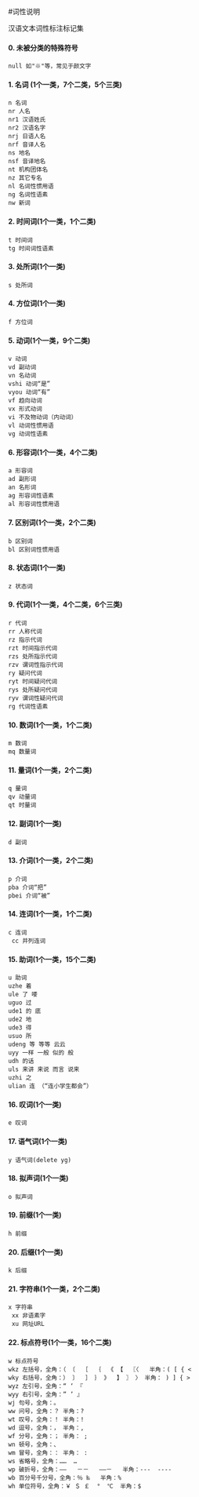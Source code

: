 #词性说明

汉语文本词性标注标记集

#### 0. 未被分类的特殊符号
````
null 如"※"等，常见于颜文字
````
#### 1. 名词  (1个一类，7个二类，5个三类)
````
n 名词
nr 人名
nr1 汉语姓氏
nr2 汉语名字
nrj 日语人名
nrf 音译人名
ns 地名
nsf 音译地名
nt 机构团体名
nz 其它专名
nl 名词性惯用语
ng 名词性语素
nw 新词
````
#### 2. 时间词(1个一类，1个二类)
````
t 时间词
tg 时间词性语素
````
#### 3. 处所词(1个一类)
````
s 处所词
````
#### 4. 方位词(1个一类)
````
f 方位词
````
#### 5. 动词(1个一类，9个二类)
````
v 动词
vd 副动词
vn 名动词
vshi 动词“是”
vyou 动词“有”
vf 趋向动词
vx 形式动词
vi 不及物动词（内动词）
vl 动词性惯用语
vg 动词性语素
````
#### 6. 形容词(1个一类，4个二类)
````
a 形容词
ad 副形词
an 名形词
ag 形容词性语素
al 形容词性惯用语
````
#### 7. 区别词(1个一类，2个二类)
````
b 区别词
bl 区别词性惯用语
````
#### 8. 状态词(1个一类)
````
z 状态词
````
#### 9. 代词(1个一类，4个二类，6个三类)
````
r 代词
rr 人称代词
rz 指示代词
rzt 时间指示代词
rzs 处所指示代词
rzv 谓词性指示代词
ry 疑问代词
ryt 时间疑问代词
rys 处所疑问代词
ryv 谓词性疑问代词
rg 代词性语素
````
#### 10. 数词(1个一类，1个二类)
````
m 数词
mq 数量词
````
#### 11. 量词(1个一类，2个二类)
````
q 量词
qv 动量词
qt 时量词
````
#### 12. 副词(1个一类)
````
d 副词
````
#### 13. 介词(1个一类，2个二类)
````
p 介词
pba 介词“把”
pbei 介词“被”
````
#### 14. 连词(1个一类，1个二类)
````
c 连词
 cc 并列连词
````
#### 15. 助词(1个一类，15个二类)
````
u 助词
uzhe 着
ule 了 喽
uguo 过
ude1 的 底
ude2 地
ude3 得
usuo 所
udeng 等 等等 云云
uyy 一样 一般 似的 般
udh 的话
uls 来讲 来说 而言 说来
uzhi 之
ulian 连 （“连小学生都会”）
````
#### 16. 叹词(1个一类)
````
e 叹词
````
#### 17. 语气词(1个一类)
````
y 语气词(delete yg)
````
#### 18. 拟声词(1个一类)
````
o 拟声词
````
#### 19. 前缀(1个一类)
````
h 前缀
````
#### 20. 后缀(1个一类)
````
k 后缀
````
#### 21. 字符串(1个一类，2个二类)
````
x 字符串
 xx 非语素字
 xu 网址URL
````
#### 22. 标点符号(1个一类，16个二类)
````
w 标点符号
wkz 左括号，全角：（ 〔  ［  ｛  《 【  〖〈   半角：( [ { <
wky 右括号，全角：） 〕  ］ ｝ 》  】 〗 〉 半角： ) ] { >
wyz 左引号，全角：“ ‘ 『 
wyy 右引号，全角：” ’ 』
wj 句号，全角：。
ww 问号，全角：？ 半角：?
wt 叹号，全角：！ 半角：!
wd 逗号，全角：， 半角：,
wf 分号，全角：； 半角： ;
wn 顿号，全角：、
wm 冒号，全角：： 半角： :
ws 省略号，全角：……  …
wp 破折号，全角：——   －－   ——－   半角：---  ----
wb 百分号千分号，全角：％ ‰   半角：%
wh 单位符号，全角：￥ ＄ ￡  °  ℃  半角：$
````
